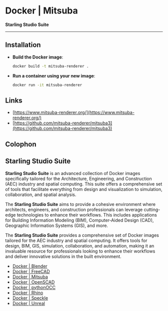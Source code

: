 # Docker | Mitsuba

**Starling Studio Suite**

---

## Installation

- **Build the Docker image**:

  ```bash
  docker build -t mitsuba-renderer .
  ```

- **Run a container using your new image**:

  ```bash
  docker run -it mitsuba-renderer
  ```

## Links

- [https://www.mitsuba-renderer.org/](https://www.mitsuba-renderer.org/)
- [https://github.com/mitsuba-renderer/mitsuba3](https://github.com/mitsuba-renderer/mitsuba3)


## Colophon

## Starling Studio Suite

**Starling Studio Suite** is an advanced collection of Docker images specifically tailored for the Architecture, Engineering, and Construction (AEC) industry and spatial computing. This suite offers a comprehensive set of tools that facilitate everything from design and visualization to simulation, collaboration, and spatial analysis.

The **Starling Studio Suite** aims to provide a cohesive environment where architects, engineers, and construction professionals can leverage cutting-edge technologies to enhance their workflows. This includes applications for Building Information Modeling (BIM), Computer-Aided Design (CAD), Geographic Information Systems (GIS), and more.

The **Starling Studio Suite** provides a comprehensive set of Docker images tailored for the AEC industry and spatial computing. It offers tools for design, BIM, GIS, simulation, collaboration, and automation, making it an invaluable resource for professionals looking to enhance their workflows and deliver innovative solutions in the built environment.

- [Docker | Blender](https://github.com/starling-cloud/docker-blender)
- [Docker | FreeCAD](https://github.com/starling-cloud/docker-freecad)
- [Docker | Mitsuba](https://github.com/starling-cloud/docker-mitsuba)
- [Docker | OpenSCAD](https://github.com/starling-cloud/docker-openscad)
- [Docker | pythonOCC](https://github.com/starling-cloud/docker-pythonocc)
- [Docker | Rhino](https://github.com/starling-cloud/docker-rhino)
- [Docker | Speckle](https://github.com/starling-cloud/docker-speckle)
- [Docker | Unreal](https://github.com/starling-cloud/docker-unreal)
